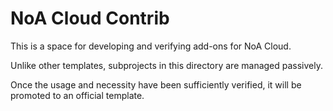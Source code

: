 # NoA Cloud Contrib

This is a space for developing and verifying add-ons for NoA Cloud.

Unlike other templates, subprojects in this directory are managed passively.

Once the usage and necessity have been sufficiently verified, it will be promoted to an official template.
